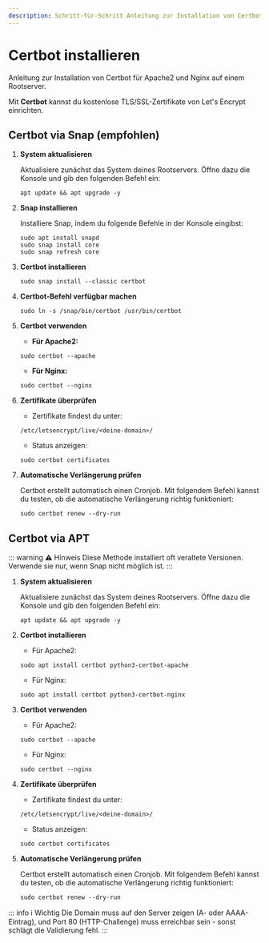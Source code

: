 ```yaml
---
description: Schritt-für-Schritt Anleitung zur Installation von Certbot auf einem Rootserver mit Apache2 oder Nginx - sichere deine Website mit SSL-Zertifikaten unter Ubuntu/Debian.
---
```


# Certbot installieren

Anleitung zur Installation von Certbot für Apache2 und Nginx auf einem Rootserver.

Mit <strong>Certbot</strong> kannst du kostenlose TLS/SSL-Zertifikate von Let's Encrypt einrichten.

## Certbot via Snap (empfohlen)

1. <strong>System aktualisieren</strong>

    Aktualisiere zunächst das System deines Rootservers. Öffne dazu die Konsole und gib den folgenden Befehl ein:

    ```
    apt update && apt upgrade -y
    ```

2. <strong>Snap installieren</strong>

    Installiere Snap, indem du folgende Befehle in der Konsole eingibst:

    ```
    sudo apt install snapd
    sudo snap install core
    sudo snap refresh core
    ```

3. <strong>Certbot installieren</strong>

    ```
    sudo snap install --classic certbot
    ```

4. <strong>Certbot-Befehl verfügbar machen</strong>

    ```
    sudo ln -s /snap/bin/certbot /usr/bin/certbot
    ```

5. <strong>Certbot verwenden</strong>

    - <strong>Für Apache2:</strong>

    ```
    sudo certbot --apache
    ```

    - <strong>Für Nginx:</strong>

    ```
    sudo certbot --nginx
    ```

6. <strong>Zertifikate überprüfen</strong>

    - Zertifikate findest du unter:

    ```
    /etc/letsencrypt/live/<deine-domain>/
    ```

    - Status anzeigen:

    ```
    sudo certbot certificates
    ```

7. <strong>Automatische Verlängerung prüfen</strong>

    Certbot erstellt automatisch einen Cronjob. Mit folgendem Befehl kannst du testen, ob die automatische Verlängerung richtig funktioniert:

    ```
    sudo certbot renew --dry-run
    ```

## Certbot via APT

::: warning :warning: Hinweis
Diese Methode installiert oft veraltete Versionen. Verwende sie nur, wenn Snap nicht möglich ist.
:::

1. <strong>System aktualisieren</strong>

    Aktualisiere zunächst das System deines Rootservers. Öffne dazu die Konsole und gib den folgenden Befehl ein:

    ```
    apt update && apt upgrade -y
    ```

2. <strong>Certbot installieren</strong>

    - Für Apache2:

    ```
    sudo apt install certbot python3-certbot-apache
    ```

    - Für Nginx:

    ```
    sudo apt install certbot python3-certbot-nginx
    ```

3. <strong>Certbot verwenden</strong>

    - Für Apache2:

    ```
    sudo certbot --apache
    ```

    - Für Nginx:

    ```
    sudo certbot --nginx
    ```

4. <strong>Zertifikate überprüfen</strong>

    - Zertifikate findest du unter:

    ```
    /etc/letsencrypt/live/<deine-domain>/
    ```

    - Status anzeigen:

    ```
    sudo certbot certificates
    ```

5. <strong>Automatische Verlängerung prüfen</strong>

    Certbot erstellt automatisch einen Cronjob. Mit folgendem Befehl kannst du testen, ob die automatische Verlängerung richtig funktioniert:

    ```
    sudo certbot renew --dry-run
    ```

::: info :information_source: Wichtig
Die Domain muss auf den Server zeigen (A- oder AAAA-Eintrag), und Port 80 (HTTP-Challenge) muss erreichbar sein - sonst schlägt die Validierung fehl.
:::
